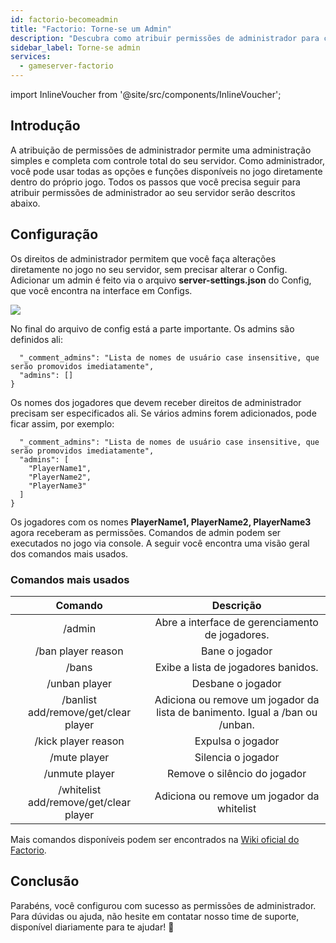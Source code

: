```yaml
---
id: factorio-becomeadmin
title: "Factorio: Torne-se um Admin"
description: "Descubra como atribuir permissões de administrador para controle total do servidor e gerenciar opções do jogo de forma eficaz → Saiba mais agora"
sidebar_label: Torne-se admin
services:
  - gameserver-factorio
---
```


import InlineVoucher from '@site/src/components/InlineVoucher';

## Introdução
A atribuição de permissões de administrador permite uma administração simples e completa com controle total do seu servidor. Como administrador, você pode usar todas as opções e funções disponíveis no jogo diretamente dentro do próprio jogo. Todos os passos que você precisa seguir para atribuir permissões de administrador ao seu servidor serão descritos abaixo.  
<InlineVoucher />

## Configuração

Os direitos de administrador permitem que você faça alterações diretamente no jogo no seu servidor, sem precisar alterar o Config. Adicionar um admin é feito via o arquivo **server-settings.json** do Config, que você encontra na interface em Configs.

![](https://screensaver01.zap-hosting.com/index.php/s/nDGgzXfmgzqDrf5/preview)

No final do arquivo de config está a parte importante. Os admins são definidos ali:

```
  "_comment_admins": "Lista de nomes de usuário case insensitive, que serão promovidos imediatamente",
  "admins": []
}
```

Os nomes dos jogadores que devem receber direitos de administrador precisam ser especificados ali. Se vários admins forem adicionados, pode ficar assim, por exemplo:

```
  "_comment_admins": "Lista de nomes de usuário case insensitive, que serão promovidos imediatamente",
  "admins": [
  	"PlayerName1",
  	"PlayerName2",
  	"PlayerName3"
  ]
}
```

Os jogadores com os nomes **PlayerName1, PlayerName2, PlayerName3** agora receberam as permissões. Comandos de admin podem ser executados no jogo via console. A seguir você encontra uma visão geral dos comandos mais usados.



### Comandos mais usados

|                Comando                 |                         Descrição                          |
| :------------------------------------: | :----------------------------------------------------------: |
|                 /admin                 |               Abre a interface de gerenciamento de jogadores.               |
|           /ban player reason           |                          Bane o jogador                          |
|                 /bans                  |               Exibe a lista de jogadores banidos.               |
|             /unban player              |                         Desbane o jogador                         |
|  /banlist add/remove/get/clear player  | Adiciona ou remove um jogador da lista de banimento. Igual a /ban ou /unban. |
|          /kick player reason           |                         Expulsa o jogador                          |
|              /mute player              |                         Silencia o jogador                          |
|             /unmute player             |                        Remove o silêncio do jogador                         |
| /whitelist add/remove/get/clear player |         Adiciona ou remove um jogador da whitelist          |

Mais comandos disponíveis podem ser encontrados na [Wiki oficial do Factorio](https://wiki.factorio.com/Console).


## Conclusão

Parabéns, você configurou com sucesso as permissões de administrador. Para dúvidas ou ajuda, não hesite em contatar nosso time de suporte, disponível diariamente para te ajudar! 🙂

<InlineVoucher />